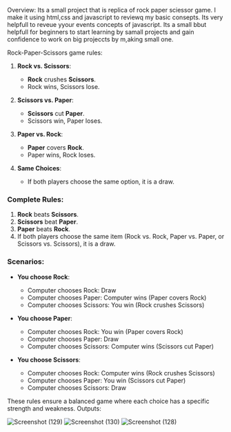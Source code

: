 
Overview:
      Its a small project that is replica of rock paper sciessor game. 
      I make it using html,css and javascript to reviewq my basic consepts.
      Its very helpfull to reveue yyour events concepts of javascript.
      Its a small bbut helpfull for beginners to start learning by samall projects and gain confidence to work on big projeccts by m,aking small one.

Rock-Paper-Scissors game rules:

1. **Rock vs. Scissors**:
   - **Rock** crushes **Scissors**.
   - Rock wins, Scissors lose.

2. **Scissors vs. Paper**:
   - **Scissors** cut **Paper**.
   - Scissors win, Paper loses.

3. **Paper vs. Rock**:
   - **Paper** covers **Rock**.
   - Paper wins, Rock loses.

4. **Same Choices**:
   - If both players choose the same option, it is a draw.

### Complete Rules:
1. **Rock** beats **Scissors**.
2. **Scissors** beat **Paper**.
3. **Paper** beats **Rock**.
4. If both players choose the same item (Rock vs. Rock, Paper vs. Paper, or Scissors vs. Scissors), it is a draw.

### Scenarios:
- **You choose Rock**:
  - Computer chooses Rock: Draw
  - Computer chooses Paper: Computer wins (Paper covers Rock)
  - Computer chooses Scissors: You win (Rock crushes Scissors)

- **You choose Paper**:
  - Computer chooses Rock: You win (Paper covers Rock)
  - Computer chooses Paper: Draw
  - Computer chooses Scissors: Computer wins (Scissors cut Paper)

- **You choose Scissors**:
  - Computer chooses Rock: Computer wins (Rock crushes Scissors)
  - Computer chooses Paper: You win (Scissors cut Paper)
  - Computer chooses Scissors: Draw

These rules ensure a balanced game where each choice has a specific strength and weakness.
Outputs:

![Screenshot (129)](https://github.com/user-attachments/assets/aeafa517-0e43-48ec-86f3-82a472c0d06a)
![Screenshot (130)](https://github.com/user-attachments/assets/3c6c30f6-03b5-40cb-91d6-84f4cebd62eb)
![Screenshot (128)](https://github.com/user-attachments/assets/a5191a6d-853e-46c9-9704-d0cb407a2494)
